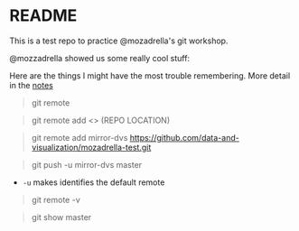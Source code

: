 # README

This is a test repo to practice @mozadrella's git workshop.

@mozzadrella showed us some really cool stuff:

Here are the things I might have the most trouble remembering.  More detail in the [notes](notes.md)

> git remote
  
> git remote add <<origin>> (REPO LOCATION)
  
> git remote add mirror-dvs https://github.com/data-and-visualization/mozadrella-test.git
  
> git push -u mirror-dvs master
  
- `-u` makes identifies the default remote
      
> git remote -v
  
> git show master
  
  
  
  
  
  
  
 